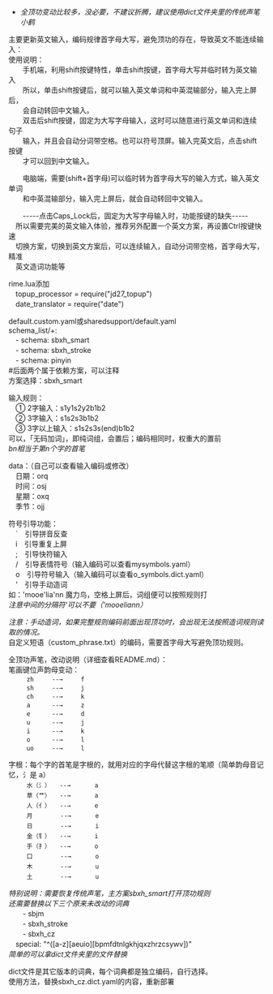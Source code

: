* *全顶功变动比较多，没必要，不建议折腾，建议使用dict文件夹里的传统声笔小鹤*   

主要更新英文输入，编码规律首字母大写，避免顶功的存在，导致英文不能连续输入：  
使用说明：	  
　　手机端，利用shift按键特性，单击shift按键，首字母大写并临时转为英文输入  
　　所以，单击shift按键后，就可以输入英文单词和中英混输部分，输入完上屏后，  
　　会自动转回中文输入。	   
　　双击后shift按键，固定为大写字母输入，这时可以随意进行英文单词和连续句子  
　　输入，并且会自动分词带空格。也可以符号顶屏。输入完英文后，点击shift按键  
　　才可以回到中文输入。	   

　　电脑端，需要(shift+首字母)可以临时转为首字母大写的输入方式，输入英文单词  
　　和中英混输部分，输入完上屏后，就会自动转回中文输入。  
         
　　-----点击Caps_Lock后，固定为大写字母输入时，功能按键的缺失-----	   
　所以需要完美的英文输入体验，推荐另外配置一个英文方案，再设置Ctrl按键快速	  
　切换方案，切换到英文方案后，可以连续输入，自动分词带空格，首字母大写，精准	  
　英文造词功能等  	  
    
rime.lua添加  
　topup_processor = require("jd27_topup")  
　date_translator = require("date")  
  
default.custom.yaml或sharedsupport/default.yaml  
schema_list/+:  
　- schema: sbxh_smart     
　- schema: sbxh_stroke    
　- schema: pinyin         
#后面两个属于依赖方案，可以注释  
方案选择：sbxh_smart  

输入规则：  
　① 2字输入：s1y1s2y2b1b2  
　② 3字输入：s1s2s3b1b2  
　③ 3字以上输入：s1s2s3s(end)b1b2  
可以，「无码加词」，即纯词组，会置后；编码相同时，权重大的置前  
*bn相当于第n个字的首笔*  

data：（自己可以查看输入编码或修改）  
　日期：orq  
　时间：osj  
　星期：oxq  
　季节：ojj  

符号引导功能：  
　`　引导拼音反查  
　i　引导重复上屏  
　;　引导快符输入  
　/　引导表情符号（输入编码可以查看mysymbols.yaml）  
　o　引导符号输入（输入编码可以查看o_symbols.dict.yaml）  
　'　引导手动造词  
如：'mooe'lia'nn	魔力鸟，空格上屏后，词组便可以按照规则打  
*注意中间的分隔符‘可以不要（'mooeliann）*  

*注意：手动造词，如果完整规则编码前面出现顶功时，会出现无法按照造词规则读取的情况。*  
      自定义短语（custom_phrase.txt）的编码，需要首字母大写避免顶功规则。 

全顶功声笔，改动说明（详细查看README.md）：  
笔画键位声韵母变动：  
`　　　zh　　　--→　　　f　　　　`  
`　　　sh　　　--→　　　j　　　　`  
`　　　ch　　　--→　　　k　　　　`  
`　　　a 　　　--→　　　z　　　　`  
`　　　e 　　　--→　　　d　　　　`  
`　　　u 　　　--→　　　j　　　　`  
`　　　i 　　　--→　　　k　　　　`  
`　　　o 　　　--→　　　l　　　　`  
`　　　uo　　　--→　　　l　　　　`  

字根：每个字的首笔是字根的，就用对应的字母代替这字根的笔顺（简单韵母音记忆，氵是 a）  
`　　　水（氵）　　--→　　　　a　　　`　  
`　　　草（艹）　　--→　　　　a　　　`　  
`　　　人（亻）　　--→　　　　e　　　`　  
`　　　月 　　　　--→　　　　e　　　`　  
`　　　日 　　　　--→　　　　i　　　`　  
`　　　金（钅）　　--→　　　　i　　　`　  
`　　　手（扌）　　--→　　　　o　　　`　  
`　　　口 　　　　--→　　　　o　　　`　  
`　　　木　 　　　--→　　　　u　　　`　  
`　　　土　 　　　--→　　　　u　　　`　  

*特别说明：需要恢复传统声笔，主方案sbxh_smart打开顶功规则*  
*还需要替换以下三个原来未改动的词典*  
　　- sbjm          
　　- sbxh_stroke   
　　- sbxh_cz       
　special: "^([a-z][aeuio][bpmfdtnlgkhjqxzhrzcsywv])"  
*简单的可以拿dict文件夹里的文件替换*  

dict文件是其它版本的词典，每个词典都是独立编码，自行选择。  
使用方法，替换sbxh_cz.dict.yaml的内容，重新部署  
